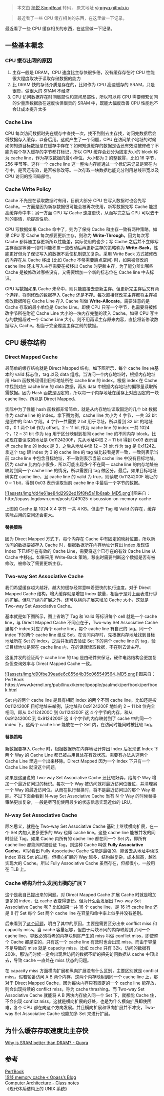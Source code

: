 > 本文由 [简悦 SimpRead](http://ksria.com/simpread/) 转码， 原文地址 [ylgrgyq.github.io](https://ylgrgyq.github.io/2018/01/15/cache-structure/)

> 最近看了一些 CPU 缓存相关的东西，在这里做一下记录。

最近看了一些 CPU 缓存相关的东西，在这里做一下记录。

[](#一些基本概念 "一些基本概念")一些基本概念
--------------------------

### [](#CPU-缓存出现的原因 "CPU 缓存出现的原因")CPU 缓存出现的原因

1.  主存一般是 DRAM，CPU 速度比主存快很多倍，没有缓存存在时 CPU 性能很大程度取决于读取存储数据的能力
2.  比 DRAM 快的存储介质是存在的，比如作为 CPU 高速缓存的 SRAM，只是很贵，做很大的 SRAM 不经济
3.  CPU 访问数据存在时间局部性和空间局部性，所以可以将 CPU 需要频繁访问的少量热数据放在速度快但很贵的 SRAM 中，既能大幅度改善 CPU 性能也不会让成本提升太多

### [](#Cache-Line "Cache Line")Cache Line

CPU 每次访问数据时先在缓存中查找一次，找不到则去主存找，访问完数据后会将数据存入缓存，以备后用。这就产生了一个问题，CPU 在访问某个地址的时候如何知道目标数据是在缓存中存在？如何知道缓存的数据是否还有效没被修改？不能为每个存入缓存的字节都打标记，所以 CPU 缓存会划分为固定大小的 block 称为 cache line，作为存取数据的最小单位。大小都为 2 的整数幂，比如 16 字节，256 字节等。这样一个 cache line 这一整块内存能通过一个标记来记录是否在内存中，是否还有效，是否被修改等。一次存取一块数据也能充分利用总线带宽以及 CPU 访问的空间局部性。

### [](#Cache-Write-Policy "Cache Write Policy")Cache Write Policy

Cache 不光是在读取数据时有用，目前大部分 CPU 在写入数据时也会先写 Cache。一方面是因为新存数据很可能会被再次使用，新写数据先写 Cache 能提高缓存命中率；另一方面 CPU 写 Cache 速度更快，从而写完之后 CPU 可以去干别的事情，能提高性能。

CPU 写数据如果 Cache 命中了，则为了保持 Cache 和主存一致有两种策略。如果 CPU 写 Cache 每次都要更新主存，则称为 **Write-Through**，因为每次写 Cache 都伴随主存更新所以性能差，实际使用的也少；写 Cache 之后并不立即写主存而是等待一段时间能积累一些改动后再更新主存的策略称为 **Write-Back**，性能更好但为了保证写入的数据不丢使机制更加复杂。采用 Write Back 方式被修改的内存在从 Cache 移出 (比如 Cache 不够需要腾点空间) 时，如果被修改的 cache line 还未写入主存需要在被移出 Cache 时更新主存，为了能分辨出哪些 Cache 是被修改过哪些没有，又需要增加一个新的标志位在 Cache line 中去标识。

CPU 写数据如果 Cache 未命中，则只能直接去更新主存。但更新完主存后又有两个选择，将刚修改的数据存入 Cache 还是不存。每次直接修改完主存都将主存被修改数据所在 Cache Line 存入 Cache 叫做 **Write-Allocate**。需要注意的是 Cache 存取的最小单位是 Cache Line。即使 CPU 只写一个字节，也需要将被修改字节所在附近 Cache Line 大小的一块内存完整的读入 Cache。如果 CPU 写主存的数据超过一个 Cache Line 大小，则不用再读主存原来内容，直接将新修改数据写入 Cache。相当于完全覆盖主存之前的数据。

[](#CPU-缓存结构 "CPU 缓存结构")CPU 缓存结构
--------------------------------

### [](#Direct-Mapped-Cache "Direct Mapped Cache")Direct Mapped Cache

最简单的缓存结构就是 Direct Mapped 结构。如下图所示，每个 cache line 由基本的 valid 标志位，tag 以及 data 组成。当访问一个内存地址时，根据内存地址用 Hash 函数处理得到目标地址所在 cache line 的 index。根据 index 在 Cache 中找到对应 cache line 的 data 数据，再从 data 中根据内存地址的偏移量读取所需数据。因为 Hash 函数是固定的，所以每一个内存地址在缓存上对应固定的一块 cache line。所以是 Direct Mapped。

实际中为了性能 hash 函数都非常简单，就是从内存地址读取固定的几个 bit 数据作为 cache line 的 index。拿下图为例，cache line 大小为 4 字节，一共 32 bit 是图中的 Data 字段。4 字节一共需要 2 bit 用于寻址，所以看到 32 bit 的地址中，0 1 两个 bit 作为 offset。2 ~ 11 bit 作为 cache line 的 index 一共 1024 个，12 ~ 31 bit 作为 tag 用于区分映射到相同 cache line 的不同内存 block。比如现在要读取的地址是 0x1124200F，先从地址中取 2 ~ 11 bit 得到 0x03 表示目标 cache line 的 index 是 3，之后从地址中读 12 ~ 31 bit 作为 tag 是 0x11242。拿这个 tag 跟 index 为 3 的 cache line 的 tag 做比较看是否一致，一致则表示当前 cache line 中包含目标地址，不一致则表示当前 cache line 中没有目标地址。因为 cache 比内存小很多，所以可能出现多个不在同一 cache line 的内存地址被映射到同一个 cache line 的情况，所以需要用 tag 做区分。最后，如果目标地址确实在 cache line，且 cache line 的 valid 为 true，则读取 0x1124200F 地址的 0 ~ 1 bit，得到 0x03 表示读取当前 cache line 中最后一个字节的数据。

[![[assets/img/dd4e61ae84d2992ed19f8fe5a11b6aab_MD5.png]]](https://ylgrgyq.github.io/2018/01/15/cache-structure/direct-mapped.png "图来自：http://opass.logdown.com/posts/249025-discussion-on-memory-cache")图来自：http://opass.logdown.com/posts/249025-discussion-on-memory-cache

上图的 Cache 是 1024 X 4 字节 一共 4 KB。但由于 Tag 和 Valid 的存在，缓存实际占用的空间还会更大。

#### [](#替换策略 "替换策略")替换策略

因为 Direct Mapped 方式下，每个内存在 Cache 中有固定的映射位置，所以新访问的数据要被存入 Cache 时，根据数据所在内存地址计算出 Index 发现该 Index 下已经存在有效的 Cache Line，需要将这个已存在的有效 Cache Line 从 Cache 中移出。如果采用 Write-Back 策略，移出时需要判断这个数据是否有被修改，被修改了需要更新主存。

### [](#Two-way-Set-Associative-Cache "Two-way Set Associative Cache")Two-way Set Associative Cache

我们希望缓存越大越好，越大的缓存经常意味着更快的执行速度。对于 Direct Mapped Cache 结构，增大缓存就是增加 Index 数量，相当于是对上面表进行纵向扩展。但除了纵向扩展之外，还可以横向扩展来增加 Cache 大小，这就是 Two-way Set Associative Cache。

基本就是如下图所示，图上省略了 Tag 和 Valid 等标识每个 cell 就是一个 cache line，与 Direct Mapped Cache 不同点在于，Two-way Set Associative Cache 里每个 index 对应了两个 cache line，每个 cache line 有自己的 tag。同一个 index 下的两个 cache line 组成 Set。在访问内存时，先根据内存地址找到目标地址所在 Set 的 index，之后并发的去验证 Set 下的两个 cache line 的 tag，验证目标地址是否在 cache line 内，在的话就读取数据，不在则去读主存。

这里并发的验证两个 cache line 的 tag 是由硬件来保证，硬件电路结构会更加复杂但查询效率与 Direct Mapped Cache 一致。

[![[assets/img/d90fbe39eade6c855d4b35c065549564_MD5.png]]](https://ylgrgyq.github.io/2018/01/15/cache-structure/two-way.png "图来自：PerfBook https://www.kernel.org/pub/linux/kernel/people/paulmck/perfbook/perfbook.html")图来自：PerfBook https://www.kernel.org/pub/linux/kernel/people/paulmck/perfbook/perfbook.html

Set 内的两个 cache line 是具有相同 index 的两个不同 cache line。比如还是按 0x1124200F 目标地址来举例，该地址和 0x9124200F 地址的 2 ~ 11 bit 位完全相同，即从 0x1124200C 到 0x1124200F 这 4 个字节的内存，和从 0x9124200C 到 0x9124200F 这 4 个字节的内存映射到了 cache 中的同一个 index 下。这两个 cache line 能放在一个 Set 内，在访问时能同时被比较 tag。

#### [](#替换策略-1 "替换策略")替换策略

新数据要存入 Cache 时，根据数据所在内存地址计算出 Index 后发现该 Index 下两个 Way 的 Cache Line 都已被占用且处在有效状态。需要有办法从这两个 Cache Line 里选一个出来移除。Direct Mapped 因为一个 Index 下只有一个 Cache Line 就没这个问题。

如果是这里说的 Two-way Set Associative Cache 还比较好弄，给每个 Way 增加一个最近访问过的标识。每次一个 Way 被访问就将最近访问位置位，并清理另一个 Way 的最近访问位。从而在执行替换时，将不是最近访问过的那个 Way 移除。不过下面会看到 N-way Set Associative Cache 当有 N 个 Way 的时候替换策略更加复杂，一般是尽可能使用最少的状态信息实现近似的 LRU。

### [](#N-way-Set-Associative-Cache "N-way Set Associative Cache")N-way Set Associative Cache

顾名思义，就是在 Two-way Set Associative Cache 基础上继续横向扩展，在一个 Set 内加入更多更多的 Way 也即 cache line。这些 cache line 能被并发的同时验证 Tag。如果 Cache 内所有的 cache line 都在同一个 Set 内，即所有 cache line 都能同时被验证 Tag，则这种 Cache 叫做 **Fully Associative Cache**。可以看出 Fully Associative Cache 性能是最强的，能省去从地址中读取 index 查找 Set 的过程。但横向扩展的 Way 越多，结构越复杂，成本越高，越难实现大的 Cache。所以 Fully Associative Cache 虽然存在，但都很小，一般用在 TLB 上。

### [](#Cache-结构为什么发展出横向扩展？ "Cache 结构为什么发展出横向扩展？")Cache 结构为什么发展出横向扩展？

这个是我自己提出来的问题。对 Direct Mapped Cache 扩展 Cache 时就是增加更多的 index，让 cache 表变得更长。但为什么会发展出 Two-way Set Associative Cache 呢？比如如果一共 16 个 cache line，是 16 行 cache line 还是 8 行 Set 每个 Set 两个 cache line 在容量和命中率上似乎并没有差别。

后来看到了[这个问题](https://stackoverflow.com/questions/33314115/whats-the-difference-between-conflict-miss-and-capacity-miss)，明白了其中的原因。主要是需要区分出来 conflict miss 和 capacity miss。当 cache 容量足够，但由于两块不同的内存映射到了同一个 cache line，导致必须将老的内存块剔除产生的 miss 叫做 conflict miss，即使整个 Cache 都是空的，只有这一个 cache line 有效时也会出现 miss。而由于容量不足导致的 miss 就是 capacity miss。比如 cache 只有 32k，访问的数据有 200k，那访问时候一定会出现后访问的数据不断的把先访问数据从 cache 中顶出去，导致 cache 一直处在 miss 状态的问题。

在 capacity miss 方面横向扩展和纵向扩展没有什么区别，主要区别就是 conflict miss。假若轮番访问 A B 两个内存，这两个内存映射到同一个 cache line 上，那对于 Direct Mapped Cache，因为每块内存只有固定的一个 cache line 能存放，则会出现持续的 conflict miss，称为 cache thrashing。而 Two-way Set Associative Cache 就能将 A B 两块内存放入同一个 Set 下，就都能 Cache 住，不会出现 conflict miss。这就是横向扩展的好处，也是为什么横向扩展即使困难，各个 CPU 都在向这个方向发展。并且横向扩展和纵向扩展并不冲突，Two-way Set Associative Cache 也能加多 Set 来进行扩展。

[](#为什么缓存存取速度比主存快 "为什么缓存存取速度比主存快")为什么缓存存取速度比主存快
-----------------------------------------------

[Why is SRAM better than DRAM? - Quora](https://www.quora.com/Why-is-SRAM-better-than-DRAM)

[](#参考 "参考")参考
--------------

[PerfBook](https://www.kernel.org/pub/linux/kernel/people/paulmck/perfbook/perfbook.html)  
[淺談 memory cache « Opass’s Blog](http://opass.logdown.com/posts/249025-discussion-on-memory-cache)  
[Computer Architecture - Class notes](http://www.cs.iit.edu/~virgil/cs470/Book/)  
《现代体系结构上的 UNIX 系统》